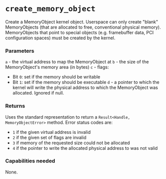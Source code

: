 # `create_memory_object`
Create a MemoryObject kernel object. Userspace can only create "blank" MemoryObjects (that are allocated to free,
conventional physical memory). MemoryObjects that point to special objects (e.g. framebuffer data, PCI
configuration spaces) must be created by the kernel.

### Parameters
`a` - the virtual address to map the MemoryObject at
`b` - the size of the MemoryObject's memory area (in bytes)
`c` - flags:
  - Bit `0`: set if the memory should be writable
  - Bit `1`: set if the memory should be executable
`d` - a pointer to which the kernel will write the physical address to which the MemoryObject was allocated. Ignored if null.

### Returns
Uses the standard representation to return a `Result<Handle, MemoryObjectError>` method. Error status
codes are:
- `1` if the given virtual address is invalid
- `2` if the given set of flags are invalid
- `3` if memory of the requested size could not be allocated
- `4` if the pointer to write the allocated physical address to was not valid

### Capabilities needed
None.
